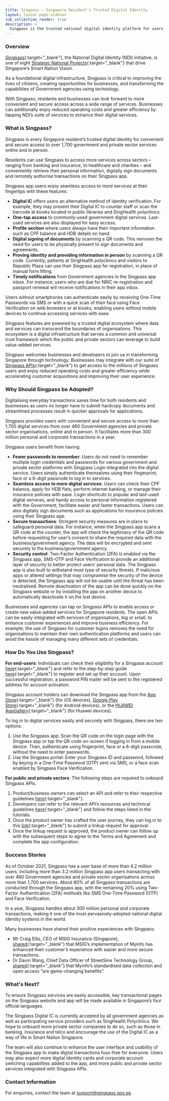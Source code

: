 ```yaml
---
title: Singpass – Singapore Resident’s Trusted Digital Identity
layout: layout-page-sidenav
sub_collection_render: true
description: >
  Singpass is the trusted national digital identity platform for users to access and perform transactions with public and private sectors conveniently and securely.
---
```


### Overview

[Singpass](https://www.singpass.gov.sg/){:target="\_blank"}, the National Digital Identity (NDI) initiative, is one of eight [Strategic National Projects](https://www.smartnation.gov.sg/initiatives/strategic-national-projects){:target="\_blank"} that drive Singapore’s Smart Nation Vision. 

As a foundational digital infrastructure, Singpass is critical to improving the lives of citizens, creating opportunities for businesses, and transforming the capabilities of Government agencies using technology.

With Singpass, residents and businesses can look forward to more convenient and secure access across a wide range of services. Businesses can additionally enjoy reduced operating costs and greater efficiency by tapping NDI’s suite of services to enhance their digital services.


### What is Singpass?

Singpass is every Singapore resident’s trusted digital identity for convenient and secure access to over 1,700 government and private sector services online and in person. 

Residents can use Singpass to access more services across sectors – ranging from banking and insurance, to healthcare and charities – and conveniently retrieve their personal information, digitally sign documents and remotely authorise transactions on their Singpass app. 

Singpass app users enjoy seamless access to more services at their fingertips with these features: 
-	**Digital IC** offers users an alternative method of identity verification. For example, they may present their Digital IC to counter staff or scan the barcode at kiosks located in public libraries and SingHealth polyclinics.
-	**One-tap access** to commonly-used government digital services. Last-used services are also displayed for easy access.
-	**Profile section** where users always have their important information such as CPF balance and HDB details on hand.
-	**Digital signing of documents** by scanning a QR code. This removes the need for users to be physically present to sign documents and agreements.
-	**Proving identity and providing information in person** by scanning a QR code. Currently, patients at SingHealth polyclinics and visitors to Republic Plaza can use their Singpass app for registration, in place of manual form filling.
-	**Timely notifications** from Government agencies in the Singpass app inbox. For instance, users who are due for NRIC re-registration and passport renewal will receive notifications in their app inbox.

Users without smartphones can authenticate easily by receiving One-Time Passwords via SMS or with a quick scan of their face using Face Verification on web browsers or at kiosks, enabling users without mobile devices to continue accessing services with ease.

Singpass features are powered by a trusted digital ecosystem where data and services can transcend the boundaries of organisations. This ecosystem is a digital infrastructure that serves a common and universal trust framework which the public and private sectors can leverage to build value-added services. 

Singpass welcomes businesses and developers to join us in transforming Singapore through technology. Businesses may integrate with our suite of [Singpass APIs](https://api.singpass.gov.sg/){:target="\_blank"} to get access to the millions of Singpass users and enjoy reduced operating costs and greater efficiency while accelerating customer acquisitions and improving their user experience.

### Why Should Singpass be Adopted?

Digitalising everyday transactions saves time for both residents and businesses as users no longer have to submit hardcopy documents and streamlined processes result in quicker approvals for applications.

Singpass provides users with convenient and secure access to more than 1,700 digital services from over 460 Government agencies and private sector organisations, online and in person. It facilitates more than 300 million personal and corporate transactions in a year. 

Singpass users benefit from having:

-	**Fewer passwords to remember**: Users do not need to remember multiple login credentials and passwords for various government and private sector platforms with Singpass Login integrated into the digital service. Users simply authenticate themselves using their fingerprint, face or a 6-digit passcode to log in to services.
-	**Seamless access to more digital services**: Users can check their CPF balance, apply for HDB flats, perform internet banking, or manage their insurance policies with ease. Login shortcuts to popular and last-used digital services, and handy access to personal information registered with the Government, facilitate easier and faster transactions. Users can also digitally sign documents such as applications for insurance policies using their Singpass app. 
-	**Secure transactions**: Stringent security measures are in place to safeguard personal data. For instance, when the Singpass app scans a QR code at the counter, the app will check the legitimacy of the QR code before requesting for user’s consent to share the required data with the business/government agency. The data will be encrypted and sent securely to the business/government agency. 
-	**Security control**: Two-Factor Authentication (2FA) is enabled via the Singpass app, SMS-OTP and Face Verification to provide an additional layer of security to better protect users’ personal data. The Singpass app is also built to withstand most type of security threats. If malicious apps or altered settings that may compromise the security of the device is detected, the Singpass app will not be usable until the threat has been neutralised. Remote deactivation of the app can be done quickly on the Singpass website or by installing the app on another device to automatically deactivate it on the lost device.

Businesses and agencies can tap on Singpass APIs to enable access or create new value-added services for Singapore residents. The open APIs can be easily integrated with services of organisations, big or small, to enhance customer experiences and improve business efficiency. For example, the use of Singpass for customer logins removes the need for organisations to maintain their own authentication platforms and users can avoid the hassle of managing many different sets of credentials.

### How Do You Use Singpass?

**For end-users**: Individuals can check their eligibility for a Singpass account [here](https://www.ifaq.gov.sg/SINGPASS/apps/Fcd_faqmain.aspx#FAQ_1112272){:target="\_blank"} and refer to the step-by-step guide [here](https://www.singpass.gov.sg/singpass/resources/pdf/Register_For_Singpass_Guide.pdf){:target="\_blank"} to register and set up their account. Upon successful registration, a password PIN mailer will be sent to the registered address for account activation. 

Singpass account holders can download the Singpass app from the [App Store](https://apps.apple.com/us/app/singpass-mobile/id1340660807){:target="\_blank"} (for iOS devices), [Google Play Store](https://play.google.com/store/apps/details?id=sg.ndi.sp&hl=en-GB){:target="\_blank"} (for Android devices), or the [HUAWEI AppGallery](https://appgallery.huawei.com/#/app/C104129719){:target="\_blank"} (for Huawei devices).

To log in to digital services easily and securely with Singpass, there are two options:

1)	Use the Singpass app: Scan the QR code on the login page with the Singpass app or tap the QR code on-screen if logging in from a mobile device. Then, authenticate using fingerprint, face or a 6-digit passcode, without the need to enter passwords. 
2)	Use the Singpass portal: Enter your Singpass ID and password, followed by keying in a One-Time Password (OTP) sent via SMS, or a face scan enabled by Singpass Face Verification.

**For public and private sectors**: The following steps are required to onboard Singpass APIs.

1)	Product/business owners can select an API and refer to their respective guidelines [here](https://api.singpass.gov.sg/){:target="\_blank"}.
2)	Developers can refer to the relevant API’s resources and technical guidelines [here](https://api.singpass.gov.sg/developers){:target="\_blank"} and follow the steps listed in the tutorials.
3)	Once the product owner has crafted the user journey, they can log in to this [link](https://api.singpass.gov.sg/cplogin){:target="\_blank"} to submit a linkup request for approval.
4)	Once the linkup request is approved, the product owner can follow up with the subsequent steps to agree to the Terms and Agreement and complete the app configuration.

### Success Stories

As of October 2021, Singpass has a user base of more than 4.2 million users, including more than 3.2 million Singpass app users transacting with over 460 Government agencies and private sector organisations across more than 1,700 services. About 80% of all Singpass transactions are conducted through the Singpass app, with the remaining 20% using Two-Factor Authentication (2FA) methods like SMS One-Time Password (OTP) and Face Verification.

In a year, Singpass handles about 300 million personal and corporate transactions, making it one of the most pervasively-adopted national digital identity systems in the world. 

Many businesses have shared their positive experiences with Singpass:

-	Mr Craig Ellis, CEO of MSIG Insurance (Singapore), [shared](https://api.singpass.gov.sg/#partners-testimonial){:target="\_blank"} that MSIG’s implementation of Myinfo has enhanced their customer’s experience with easier and more secure transactions.
-	Dr Davin Wang, Chief Data Officer of StreetSine Technology Group, [shared](https://api.singpass.gov.sg/#partners-testimonial){:target="\_blank"} that Myinfo’s standardised data collection and open access “are game-changing benefits”. 

### What's Next?

To ensure Singpass services are easily accessible, key transactional pages on the Singpass website and app will be made available in Singapore’s four official languages. 

The Singpass Digital IC is currently accepted by all government agencies as well as participating service providers such as SingHealth Polyclinics. We hope to onboard more private sector companies to do so, such as those in banking, insurance and telco and encourage the use of the Digital IC as a way of life in Smart Nation Singapore.

The team will also continue to enhance the user interface and usability of the Singpass app to make digital transactions fuss-free for everyone. Users may also expect more digital identity cards and corporate account switching capabilities added to the app, and more public and private sector services integrated with Singpass APIs.

### Contact Information

For enquiries, contact the team at <support@singpass.gov.sg>.
